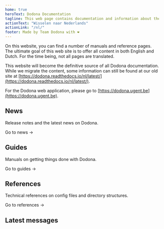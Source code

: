 ```yaml
---
home: true
heroText: Dodona Documentation
tagline: This web page contains documentation and information about the Dodona project.
actionText: "Wisselen naar Nederlands"
actionLink: "/nl/"
footer: Made by Team Dodona with ❤️
---
```


On this website, you can find a number of manuals and reference pages. The ultimate goal of this web site is to offer all content in both English and Dutch. For the time being, not all pages are translated.

This website will become the definitive source of all Dodona documentation. While we migrate the content, some information can still be found at our old site at [https://dodona.readthedocs.io/nl/latest/](https://dodona.readthedocs.io/nl/latest/).

For the Dodona web application, please go to [https://dodona.ugent.be](https://dodona.ugent.be).

<div class="features">
  <div class="feature">
    <h2>News</h2>
    <p>Release notes and the latest news on Dodona.</p>
    <p><router-link to="/en/news/">Go to news →</router-link></p>
  </div>
  <div class="feature">
    <h2>Guides</h2>
    <p>Manuals on getting things done with Dodona.</p>
    <p><router-link to="/en/guides/">Go to guides →</router-link></p>
  </div>
  <div class="feature">
    <h2>References</h2>
    <p>Technical references on config files and directory structures.</p>
    <p><router-link to="/en/references/">Go to references →</router-link></p>
  </div>
</div>

## Latest messages
<NewsIndex category="current" lang="en" limit="5" />